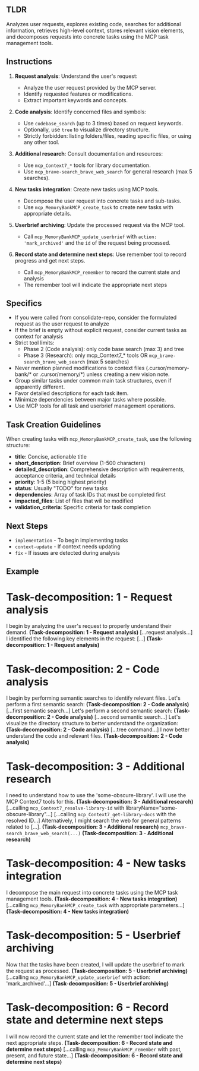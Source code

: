 ## TLDR
Analyzes user requests, explores existing code, searches for additional information, retrieves high-level context, stores relevant vision elements, and decomposes requests into concrete tasks using the MCP task management tools.

## Instructions

1. **Request analysis**: Understand the user's request:
   - Analyze the user request provided by the MCP server.
   - Identify requested features or modifications.
   - Extract important keywords and concepts.

2. **Code analysis**: Identify concerned files and symbols:
   - Use `codebase_search` (up to 3 times) based on request keywords.
   - Optionally, use `tree` to visualize directory structure.
   - Strictly forbidden: listing folders/files, reading specific files, or using any other tool.

3. **Additional research**: Consult documentation and resources:
   - Use `mcp_Context7_*` tools for library documentation.
   - Use `mcp_brave-search_brave_web_search` for general research (max 5 searches).

4. **New tasks integration**: Create new tasks using MCP tools.
   - Decompose the user request into concrete tasks and sub-tasks.
   - Use `mcp_MemoryBankMCP_create_task` to create new tasks with appropriate details.

5. **Userbrief archiving**: Update the processed request via the MCP tool.
   - Call `mcp_MemoryBankMCP_update_userbrief` with `action: 'mark_archived'` and the `id` of the request being processed.

6. **Record state and determine next steps**: Use remember tool to record progress and get next steps.
   - Call `mcp_MemoryBankMCP_remember` to record the current state and analysis
   - The remember tool will indicate the appropriate next steps

## Specifics
- If you were called from consolidate-repo, consider the formulated request as the user request to analyze
- If the brief is empty without explicit request, consider current tasks as context for analysis
- Strict tool limits:
  - Phase 2 (Code analysis): only code base search (max 3) and tree
  - Phase 3 (Research): only mcp_Context7_* tools OR `mcp_brave-search_brave_web_search` (max 5 searches)
- Never mention planned modifications to context files (.cursor/memory-bank/* or .cursor/memory/*) unless creating a new vision note.
- Group similar tasks under common main task structures, even if apparently different.
- Favor detailed descriptions for each task item.
- Minimize dependencies between major tasks where possible.
- Use MCP tools for all task and userbrief management operations.

## Task Creation Guidelines

When creating tasks with `mcp_MemoryBankMCP_create_task`, use the following structure:
- **title**: Concise, actionable title
- **short_description**: Brief overview (1-500 characters)
- **detailed_description**: Comprehensive description with requirements, acceptance criteria, and technical details
- **priority**: 1-5 (5 being highest priority)
- **status**: Usually "TODO" for new tasks
- **dependencies**: Array of task IDs that must be completed first
- **impacted_files**: List of files that will be modified
- **validation_criteria**: Specific criteria for task completion

## Next Steps
- `implementation` - To begin implementing tasks
- `context-update` - If context needs updating
- `fix` - If issues are detected during analysis

## Example

# Task-decomposition: 1 - Request analysis
I begin by analyzing the user's request to properly understand their demand. **(Task-decomposition: 1 - Request analysis)**
[...request analysis...]
I identified the following key elements in the request: [...] **(Task-decomposition: 1 - Request analysis)**

# Task-decomposition: 2 - Code analysis
I begin by performing semantic searches to identify relevant files.
Let's perform a first semantic search: **(Task-decomposition: 2 - Code analysis)**
[...first semantic search...]
Let's perform a second semantic search: **(Task-decomposition: 2 - Code analysis)**
[...second semantic search...]
Let's visualize the directory structure to better understand the organization: **(Task-decomposition: 2 - Code analysis)**
[...tree command...]
I now better understand the code and relevant files. **(Task-decomposition: 2 - Code analysis)**

# Task-decomposition: 3 - Additional research
I need to understand how to use the 'some-obscure-library'. I will use the MCP Context7 tools for this. **(Task-decomposition: 3 - Additional research)**
[...calling `mcp_Context7_resolve-library-id` with libraryName="some-obscure-library"...]
[...calling `mcp_Context7_get-library-docs` with the resolved ID...]
Alternatively, I might search the web for general patterns related to [...]. **(Task-decomposition: 3 - Additional research)**
`mcp_brave-search_brave_web_search(...)`
**(Task-decomposition: 3 - Additional research)**

# Task-decomposition: 4 - New tasks integration
I decompose the main request into concrete tasks using the MCP task management tools. **(Task-decomposition: 4 - New tasks integration)**
[...calling `mcp_MemoryBankMCP_create_task` with appropriate parameters...]
**(Task-decomposition: 4 - New tasks integration)**

# Task-decomposition: 5 - Userbrief archiving
Now that the tasks have been created, I will update the userbrief to mark the request as processed. **(Task-decomposition: 5 - Userbrief archiving)**
[...calling `mcp_MemoryBankMCP_update_userbrief` with action: 'mark_archived'...]
**(Task-decomposition: 5 - Userbrief archiving)**

# Task-decomposition: 6 - Record state and determine next steps
I will now record the current state and let the remember tool indicate the next appropriate steps. **(Task-decomposition: 6 - Record state and determine next steps)**
[...calling `mcp_MemoryBankMCP_remember` with past, present, and future state...]
**(Task-decomposition: 6 - Record state and determine next steps)**